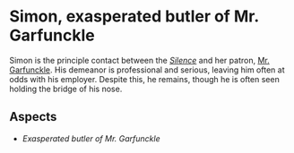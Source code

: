 # Simon, exasperated butler of Mr. Garfunckle
Simon is the principle contact between the [*Silence*](../Factions/Silence.md) and her patron, [Mr. Garfunckle](ArtGarfunckle.mdFoxeFix). His demeanor is professional and serious, leaving him often at odds with his employer. Despite this, he remains, though he is often seen holding the bridge of his nose.

## Aspects
* *Exasperated butler of Mr. Garfunckle*
